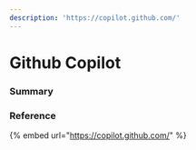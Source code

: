 ```yaml
---
description: 'https://copilot.github.com/'
---
```


# Github Copilot

### Summary



### Reference

{% embed url="https://copilot.github.com/" %}



